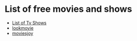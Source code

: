 # List of free movies and shows

- [List of Tv Shows](https://www.updateland.com/sites-to-watch-tv-shows-online-free-streaming-full-episodes/)
- [lookmovie](https://lookmovie.io/)
- [moviesjoy](https://moviesjoy.to/home)
